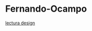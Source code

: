 # Fernando-Ocampo

[lectura design](https://docs.google.com/document/d/1nRsbWtSLPqLUiCoNfuFKI_hyko7C-nOcCsxPvSWrIS4/edit)
